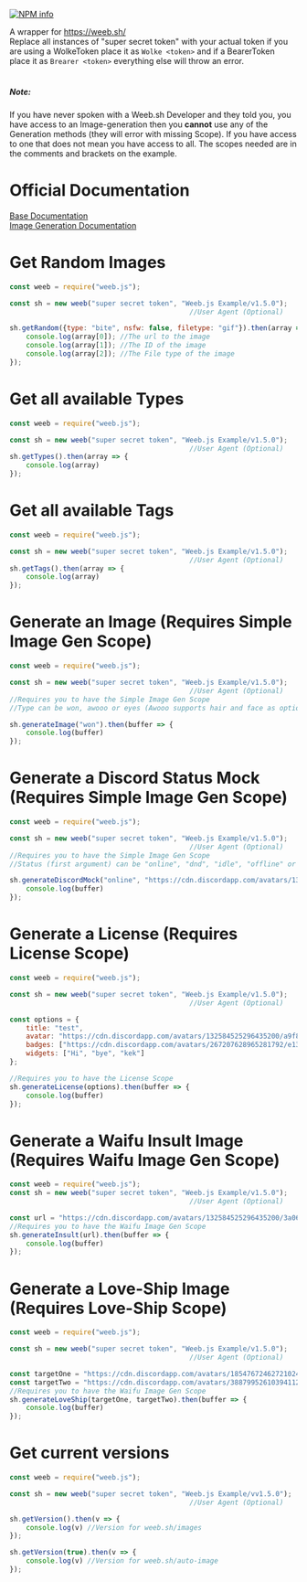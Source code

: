 <a href="https://nodei.co/npm/weeb.js/"><img src="https://nodei.co/npm/weeb.js.png?downloads=true&stars=true" alt="NPM info" /></a>

A wrapper for https://weeb.sh/<br>
Replace all instances of "super secret token" with your actual token if you are using a WolkeToken place it as `Wolke <token>` and if a BearerToken place it as `Brearer <token>` everything else will throw an error.<br><br>
##### Note:
If you have never spoken with a Weeb.sh Developer and they told you, you have access to an Image-generation then you **cannot** use any of the Generation methods (they will error with missing Scope). If you have access to one that does not mean you have access to all. The scopes needed are in the comments and brackets on the example.
# Official Documentation
[Base Documentation](https://gist.github.com/DasWolke/f9f8eb7bb9c4faeb10d33ab5bcc95898)<br>
[Image Generation Documentation](https://gist.github.com/DasWolke/3b1f884ac7779faab7e1026feed78b6c)

# Get Random Images
```js
const weeb = require("weeb.js");

const sh = new weeb("super secret token", "Weeb.js Example/v1.5.0");
                                            //User Agent (Optional)

sh.getRandom({type: "bite", nsfw: false, filetype: "gif"}).then(array => {
    console.log(array[0]); //The url to the image
    console.log(array[1]); //The ID of the image
    console.log(array[2]); //The File type of the image
});
```

# Get all available Types

```js
const weeb = require("weeb.js");

const sh = new weeb("super secret token", "Weeb.js Example/v1.5.0");
                                            //User Agent (Optional)
sh.getTypes().then(array => {
    console.log(array)
});
```

# Get all available Tags

```js
const weeb = require("weeb.js");

const sh = new weeb("super secret token", "Weeb.js Example/v1.5.0");
                                            //User Agent (Optional)
sh.getTags().then(array => {
    console.log(array)
});
```
# Generate an Image (Requires Simple Image Gen Scope)

```js
const weeb = require("weeb.js");

const sh = new weeb("super secret token", "Weeb.js Example/v1.5.0");
                                            //User Agent (Optional)
//Requires you to have the Simple Image Gen Scope
//Type can be won, awooo or eyes (Awooo supports hair and face as options which needs to be a hex code)

sh.generateImage("won").then(buffer => {
    console.log(buffer)
});
```

# Generate a Discord Status Mock (Requires Simple Image Gen Scope)

```js
const weeb = require("weeb.js");

const sh = new weeb("super secret token", "Weeb.js Example/v1.5.0");
                                            //User Agent (Optional)
//Requires you to have the Simple Image Gen Scope
//Status (first argument) can be "online", "dnd", "idle", "offline" or "streaming"

sh.generateDiscordMock("online", "https://cdn.discordapp.com/avatars/132584525296435200/8c7423df35ef1258db65451a011d63ca.png").then(buffer => {
    console.log(buffer)
});

```

# Generate a License (Requires License Scope)

```js
const weeb = require("weeb.js");

const sh = new weeb("super secret token", "Weeb.js Example/v1.5.0");
                                            //User Agent (Optional)

const options = {
    title: "test",
    avatar: "https://cdn.discordapp.com/avatars/132584525296435200/a9f823c7a39a53f562fe8dcb6edf4607.webp",
    badges: ["https://cdn.discordapp.com/avatars/267207628965281792/e13af85a8abbd8fd2a5ec76d3ca2fbd6.webp"],
    widgets: ["Hi", "bye", "kek"]
};

//Requires you to have the License Scope
sh.generateLicense(options).then(buffer => {
    console.log(buffer)
});
```

# Generate a Waifu Insult Image (Requires Waifu Image Gen Scope)

```js
const weeb = require("weeb.js");
const sh = new weeb("super secret token", "Weeb.js Example/v1.5.0");
                                            //User Agent (Optional)

const url = "https://cdn.discordapp.com/avatars/132584525296435200/3a0631c5d4df2a5e8795547964bd1027.webp";
//Requires you to have the Waifu Image Gen Scope
sh.generateInsult(url).then(buffer => {
    console.log(buffer)
});
```

# Generate a Love-Ship Image (Requires Love-Ship Scope)

```js
const weeb = require("weeb.js");

const sh = new weeb("super secret token", "Weeb.js Example/v1.5.0");
                                            //User Agent (Optional)

const targetOne = "https://cdn.discordapp.com/avatars/185476724627210241/615ee9f0e97aab7fa0725165531df3a7.webp?size=256";
const targetTwo = "https://cdn.discordapp.com/avatars/388799526103941121/b5acd5dd89aa8ff7c3600f2b7edaff57.webp?size=256";
//Requires you to have the Waifu Image Gen Scope
sh.generateLoveShip(targetOne, targetTwo).then(buffer => {
    console.log(buffer)
});
```


# Get current versions

```js
const weeb = require("weeb.js");

const sh = new weeb("super secret token", "Weeb.js Example/vv1.5.0");
                                            //User Agent (Optional)

sh.getVersion().then(v => {
    console.log(v) //Version for weeb.sh/images
});

sh.getVersion(true).then(v => {
    console.log(v) //Version for weeb.sh/auto-image
});
```